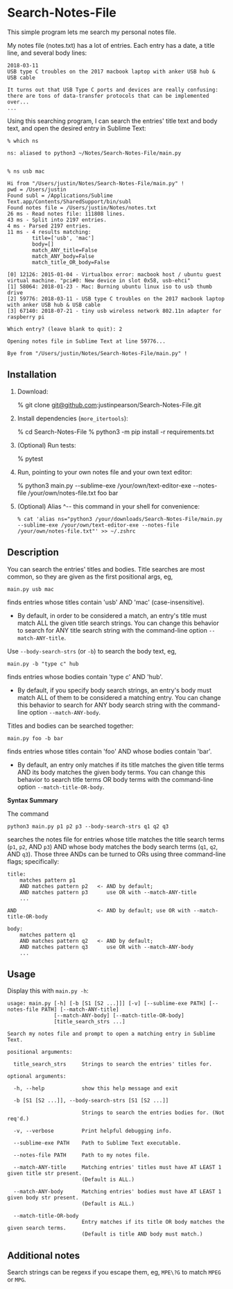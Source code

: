 # Search-Notes-File

This simple program lets me search my personal notes file.

My notes file (notes.txt) has a lot of entries. Each entry has a date, a title line, and several body lines:

```
2018-03-11
USB type C troubles on the 2017 macbook laptop with anker USB hub & USB cable

It turns out that USB Type C ports and devices are really confusing:
there are tons of data-transfer protocols that can be implemented over...
...
```

Using this searching program, I can search the entries' title text and body text, and open the desired entry in Sublime Text:

```
% which ns

ns: aliased to python3 ~/Notes/Search-Notes-File/main.py


% ns usb mac

Hi from "/Users/justin/Notes/Search-Notes-File/main.py" !
pwd = /Users/justin
Found subl = /Applications/Sublime Text.app/Contents/SharedSupport/bin/subl
Found notes file = /Users/justin/Notes/notes.txt
26 ms - Read notes file: 111808 lines.
43 ms - Split into 2197 entries.
4 ms - Parsed 2197 entries.
11 ms - 4 results matching:
        title=['usb', 'mac']
        body=[]
        match_ANY_title=False
        match_ANY_body=False
        match_title_OR_body=False

[0] 12126: 2015-01-04 - Virtualbox error: macbook host / ubuntu guest virtual machine. "pci#0: New device in slot 0x58, usb-ehci"
[1] 58064: 2018-01-23 - Mac: Burning ubuntu linux iso to usb thumb drive
[2] 59776: 2018-03-11 - USB type C troubles on the 2017 macbook laptop with anker USB hub & USB cable
[3] 67140: 2018-07-21 - tiny usb wireless network 802.11n adapter for raspberry pi

Which entry? (leave blank to quit): 2

Opening notes file in Sublime Text at line 59776...

Bye from "/Users/justin/Notes/Search-Notes-File/main.py" !
```

## Installation

1. Download:

    % git clone git@github.com:justinpearson/Search-Notes-File.git

2. Install dependencies (`more_itertools`):

    % cd Search-Notes-File
    % python3 -m pip install -r requirements.txt

3. (Optional) Run tests:

    % pytest

4. Run, pointing to your own notes file and your own text editor:

    % python3 main.py --sublime-exe /your/own/text-editor-exe --notes-file /your/own/notes-file.txt foo bar

5. (Optional) Alias ^-- this command in your shell for convenience:

    ```
    % cat 'alias ns="python3 /your/downloads/Search-Notes-File/main.py --sublime-exe /your/own/text-editor-exe --notes-file /your/own/notes-file.txt"' >> ~/.zshrc
    ```

## Description

You can search the entries' titles and bodies. Title searches are most common, so they are given as the first positional args, eg,

```
main.py usb mac
```

finds entries whose titles contain 'usb' AND 'mac' (case-insensitive).

- By default, in order to be considered a match, an entry's title must match ALL the given title search strings.
You can change this behavior to search for ANY title search string with the command-line option `--match-ANY-title`.

Use `--body-search-strs` (or `-b`) to search the body text, eg,

```
main.py -b "type c" hub
```

finds entries whose bodies contain 'type c' AND 'hub'.

- By default, if you specify body search strings, an entry's body must match ALL of them to be considered a matching entry.
You can change this behavior to search for ANY body search string with the command-line option `--match-ANY-body`.


Titles and bodies can be searched together:

```
main.py foo -b bar
```

finds entries whose titles contain 'foo' AND whose bodies contain 'bar'.

- By default, an entry only matches if its title matches the given title terms AND its body matches the given body terms.
You can change this behavior to search title terms OR body terms with the  command-line option `--match-title-OR-body`.


**Syntax Summary**

The command

    python3 main.py p1 p2 p3 --body-search-strs q1 q2 q3

searches the notes file for entries whose title matches the title search terms (`p1`, `p2`, AND `p3`)
AND whose body matches the body search terms (`q1`, `q2`, AND `q3`).
Those three ANDs can be turned to ORs using three command-line flags; specifically:

```
title:
    matches pattern p1
    AND matches pattern p2   <- AND by default;
    AND matches pattern p3      use OR with --match-ANY-title
    ...

AND                          <- AND by default; use OR with --match-title-OR-body

body:
    matches pattern q1
    AND matches pattern q2   <- AND by default;
    AND matches pattern q3      use OR with --match-ANY-body
    ...
```


## Usage

Display this with `main.py -h`:

```
usage: main.py [-h] [-b [S1 [S2 ...]]] [-v] [--sublime-exe PATH] [--notes-file PATH] [--match-ANY-title]
               [--match-ANY-body] [--match-title-OR-body]
               [title_search_strs ...]

Search my notes file and prompt to open a matching entry in Sublime Text.

positional arguments:

  title_search_strs     Strings to search the entries' titles for.

optional arguments:

  -h, --help            show this help message and exit

  -b [S1 [S2 ...]], --body-search-strs [S1 [S2 ...]]

                        Strings to search the entries bodies for. (Not req'd.)

  -v, --verbose         Print helpful debugging info.

  --sublime-exe PATH    Path to Sublime Text executable.

  --notes-file PATH     Path to my notes file.

  --match-ANY-title     Matching entries' titles must have AT LEAST 1 given title str present.
                        (Default is ALL.)

  --match-ANY-body      Matching entries' bodies must have AT LEAST 1 given body str present.
                        (Default is ALL.)

  --match-title-OR-body
                        Entry matches if its title OR body matches the given search terms.
                        (Default is title AND body must match.)
```




## Additional notes

Search strings can be regexs if you escape them, eg, `MPE\?G` to match `MPEG` or `MPG`.
